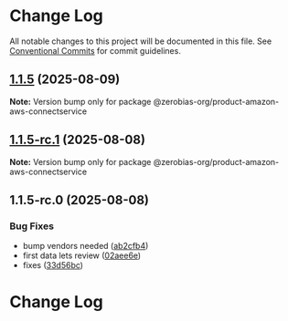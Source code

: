 # Change Log

All notable changes to this project will be documented in this file.
See [Conventional Commits](https://conventionalcommits.org) for commit guidelines.

## [1.1.5](https://github.com/zerobias-org/product/compare/@zerobias-org/product-amazon-aws-connectservice@1.1.5-rc.1...@zerobias-org/product-amazon-aws-connectservice@1.1.5) (2025-08-09)

**Note:** Version bump only for package @zerobias-org/product-amazon-aws-connectservice





## [1.1.5-rc.1](https://github.com/zerobias-org/product/compare/@zerobias-org/product-amazon-aws-connectservice@1.1.5-rc.0...@zerobias-org/product-amazon-aws-connectservice@1.1.5-rc.1) (2025-08-08)

**Note:** Version bump only for package @zerobias-org/product-amazon-aws-connectservice





## 1.1.5-rc.0 (2025-08-08)


### Bug Fixes

* bump vendors needed ([ab2cfb4](https://github.com/zerobias-org/product/commit/ab2cfb4a9cf2e3008e08b068f98011fec096c932))
* first data lets review ([02aee6e](https://github.com/zerobias-org/product/commit/02aee6e8c4f11675de7c63a00f4c8254a67a4dd7))
* fixes ([33d56bc](https://github.com/zerobias-org/product/commit/33d56bcaedf3fa5e3939a33c0fb57eda53539d05))





# Change Log
